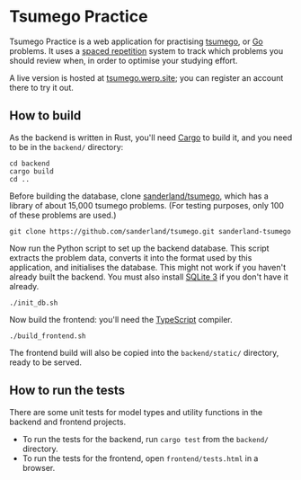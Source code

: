 # Tsumego Practice

Tsumego Practice is a web application for practising [tsumego](https://en.wikipedia.org/wiki/Tsumego), or [Go](https://en.wikipedia.org/wiki/Go_(game)) problems.
It uses a [spaced repetition](https://en.wikipedia.org/wiki/Spaced_repetition) system to track which problems you should review when, in order to optimise your studying effort.

A live version is hosted at [tsumego.werp.site](https://tsumego.werp.site/); you can register an account there to try it out.


## How to build

As the backend is written in Rust, you'll need [Cargo](https://doc.rust-lang.org/stable/cargo/) to build it, and you need to be in the `backend/` directory:

```
cd backend
cargo build
cd ..
```

Before building the database, clone [sanderland/tsumego](https://github.com/sanderland/tsumego.git), which has a library of about 15,000 tsumego problems.
(For testing purposes, only 100 of these problems are used.)

```
git clone https://github.com/sanderland/tsumego.git sanderland-tsumego
```

Now run the Python script to set up the backend database.
This script extracts the problem data, converts it into the format used by this application, and initialises the database.
This might not work if you haven't already built the backend.
You must also install [SQLite 3](https://www.sqlite.org/) if you don't have it already.

```
./init_db.sh
```

Now build the frontend: you'll need the [TypeScript](https://www.typescriptlang.org/) compiler.

```
./build_frontend.sh
```

The frontend build will also be copied into the `backend/static/` directory, ready to be served.


## How to run the tests

There are some unit tests for model types and utility functions in the backend and frontend projects.

- To run the tests for the backend, run `cargo test` from the `backend/` directory.
- To run the tests for the frontend, open `frontend/tests.html` in a browser.
